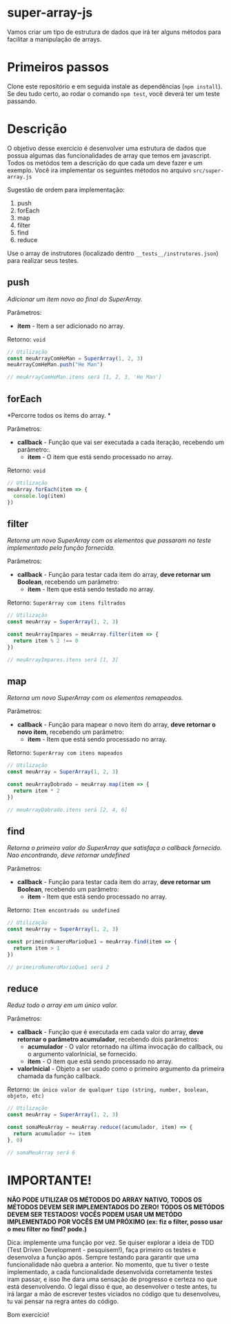 # super-array-js

Vamos criar um tipo de estrutura de dados que irá ter alguns métodos para facilitar a manipulação de arrays.

# Primeiros passos

Clone este repositório e em seguida instale as dependências (`npm install`). 
Se deu tudo certo, ao rodar o comando `npm test`, você deverá ter um teste passando. 

# Descrição

O objetivo desse exercício é desenvolver uma estrutura de dados que possua algumas das funcionalidades de array que temos em javascript. Todos os metódos tem a descrição do que cada um deve fazer e um exemplo. Você ira implementar os seguintes métodos no arquivo `src/super-array.js`

Sugestão de ordem para implementação:
 1. push
 2. forEach
 3. map
 4. filter
 5. find
 6. reduce

Use o array de instrutores (localizado dentro `__tests__/instrutores.json`) para realizar seus testes. 

## push

*Adicionar um item novo ao final do SuperArray.*

Parâmetros:
  - **item** - Item a ser adicionado no array.

Retorno: `void`

```js
// Utilização
const meuArrayComHeMan = SuperArray(1, 2, 3)
meuArrayComHeMan.push("He Man")

// meuArrayComHeMan.itens será [1, 2, 3, 'He Man']
```


## forEach

*Percorre todos os items do array. *

Parâmetros:
  - **callback** - Função que vai ser executada a cada iteração, recebendo um parâmetro:.
    - **item** - O item que está sendo processado no array.

Retorno: `void`

```js
// Utilização
meuArray.forEach(item => {
  console.log(item)
})
```


## filter

*Retorna um novo SuperArray com os elementos que passaram no teste implementado pela função fornecida.*

Parâmetros:
  - **callback** - Função para testar cada item do array, **deve retornar um Boolean**, recebendo um parâmetro:
    - **item** - Item que está sendo testado no array.

Retorno: `SuperArray com itens filtrados`

```js
// Utilização
const meuArray = SuperArray(1, 2, 3)

const meuArrayImpares = meuArray.filter(item => {
  return item % 2 !== 0
})

// meuArrayImpares.itens será [1, 3]
```

## map

*Retorna um novo SuperArray com os elementos remapeados.*

Parâmetros:
  - **callback** - Função para mapear o novo item do array, **deve retornar o novo item**, recebendo um parâmetro:
    - **item** - Item que está sendo processado no array.

Retorno: `SuperArray com itens mapeados`

```js
// Utilização
const meuArray = SuperArray(1, 2, 3)

const meuArrayDobrado = meuArray.map(item => {
  return item * 2
})

// meuArrayDobrado.itens será [2, 4, 6]
```

## find

*Retorna o primeiro valor do SuperArray que satisfaça o callback fornecido. Nao encontrando, deve retornar undefined*

Parâmetros:
  - **callback** - Função para testar cada item do array, **deve retornar um Boolean**, recebendo um parâmetro:
    - **item** - Item que está sendo processado no array.

Retorno: `Item encontrado ou undefined`

```js
// Utilização
const meuArray = SuperArray(1, 2, 3)

const primeiroNumeroMarioQue1 = meuArray.find(item => {
  return item > 1
})

// primeiroNumeroMarioQue1 será 2
```

## reduce

*Reduz todo o array em um único valor.*

Parâmetros:
  - **callback** - Função que é executada em cada valor do array, **deve retornar o parâmetro acumulador**, recebendo dois parâmetros:
    - **acumulador** - O valor retornado na última invocação do callback, ou o argumento valorInicial, se fornecido.
    - **item** - O item que está sendo processado no array.
  - **valorInicial** - Objeto a ser usado como o primeiro argumento da primeira chamada da função callback.

Retorno: `Um único valor de qualquer tipo (string, number, boolean, objeto, etc)`

```js
// Utilização
const meuArray = SuperArray(1, 2, 3)

const somaMeuArray = meuArray.reduce((acumulador, item) => {
  return acumulador += item
}, 0)

// somaMeuArray será 6
```

# IMPORTANTE!
**NÃO PODE UTILIZAR OS MÉTODOS DO ARRAY NATIVO, TODOS OS MÉTODOS DEVEM SER IMPLEMENTADOS DO ZERO!** 
**TODOS OS METÓDOS DEVEM SER TESTADOS!** 
**VOCÊS PODEM USAR UM METÓDO IMPLEMENTADO POR VOCÊS EM UM PRÓXIMO (ex: fiz o filter, posso usar o meu filter no find? pode.)** 

Dica: implemente uma função por vez. Se quiser explorar a ideia de TDD (Test Driven Development - pesquisem!), faça primeiro os testes e desenvolva a função após. Sempre testando para garantir que uma funcionalidade não quebra a anterior. 
No momento, que tu tiver o teste implementado, a cada funcionalidade desenvolvida corretamente testes iram passar, e isso lhe dara uma sensação de progresso e certeza no que está desenvolvendo. O legal disso é que, ao desenvolver o teste antes, tu irá largar a mão de escrever testes viciados no código que tu desenvolveu, tu vai pensar na regra antes do código. 

Bom exercício! 
